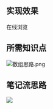 ## 实现效果  
在线浏览

## 所需知识点
![数组思路.png](https://upload-images.jianshu.io/upload_images/2195446-e0a381e6460b7975.png?imageMogr2/auto-orient/strip%7CimageView2/2/w/1240)


## 笔记流思路

![](https://upload-images.jianshu.io/upload_images/2195446-9410cfe1051748c1.jpg?imageMogr2/auto-orient/strip%7CimageView2/2/w/1240)


